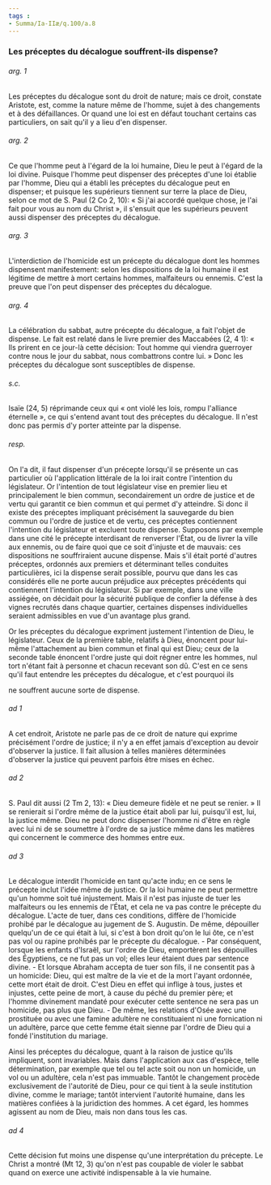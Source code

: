```yaml
---
tags : 
- Summa/Ia-IIæ/q.100/a.8
---
```


### Les préceptes du décalogue souffrent-ils dispense?

###### arg. 1
Les préceptes du décalogue sont du droit de nature; mais ce droit, constate Aristote, est, comme la nature même de l'homme, sujet à des changements et à des défaillances. Or quand une loi est en défaut touchant certains cas particuliers, on sait qu'il y a lieu d'en dispenser. 

###### arg. 2
Ce que l'homme peut à l'égard de la loi humaine, Dieu le peut à l'égard de la loi divine. Puisque l'homme peut dispenser des préceptes d'une loi établie par l'homme, Dieu qui a établi les préceptes du décalogue peut en dispenser; et puisque les supérieurs tiennent sur terre la place de Dieu, selon ce mot de S. Paul (2 Co 2, 10): « Si j'ai accordé quelque chose, je l'ai fait pour vous au nom du Christ », il s'ensuit que les supérieurs peuvent aussi dispenser des préceptes du décalogue. 

###### arg. 3
L'interdiction de l'homicide est un précepte du décalogue dont les hommes dispensent manifestement: selon les dispositions de la loi humaine il est légitime de mettre à mort certains hommes, malfaiteurs ou ennemis. C'est la preuve que l'on peut dispenser des préceptes du décalogue. 

###### arg. 4
La célébration du sabbat, autre précepte du décalogue, a fait l'objet de dispense. Le fait est relaté dans le livre premier des Maccabées (2, 4 1): « Ils prirent en ce jour-là cette décision: Tout homme qui viendra guerroyer contre nous le jour du sabbat, nous combattrons contre lui. » Donc les préceptes du décalogue sont susceptibles de dispense. 

###### s.c.
Isaïe (24, 5) réprimande ceux qui « ont violé les lois, rompu l'alliance éternelle », ce qui s'entend avant tout des préceptes du décalogue. Il n'est donc pas permis d'y porter atteinte par la dispense. 

###### resp.
On l'a dit, il faut dispenser d'un précepte lorsqu'il se présente un cas particulier où l'application littérale de la loi irait contre l'intention du législateur. Or l'intention de tout législateur vise en premier lieu et principalement le bien commun, secondairement un ordre de justice et de vertu qui garantit ce bien commun et qui permet d'y atteindre. Si donc il existe des préceptes impliquant précisément la sauvegarde du bien commun ou l'ordre de justice et de vertu, ces préceptes contiennent l'intention du législateur et excluent toute dispense. Supposons par exemple dans une cité le précepte interdisant de renverser l'État, ou de livrer la ville aux ennemis, ou de faire quoi que ce soit d'injuste et de mauvais: ces dispositions ne souffriraient aucune dispense. Mais s'il était porté d'autres préceptes, ordonnés aux premiers et déterminant telles conduites particulières, ici la dispense serait possible, pourvu que dans les cas considérés elle ne porte aucun préjudice aux préceptes précédents qui contiennent l'intention du législateur. Si par exemple, dans une ville assiégée, on décidait pour la sécurité publique de confier la défense à des vignes recrutés dans chaque quartier, certaines dispenses individuelles seraient admissibles en vue d'un avantage plus grand. 

Or les préceptes du décalogue expriment justement l'intention de Dieu, le législateur. Ceux de la première table, relatifs à Dieu, énoncent pour lui-même l'attachement au bien commun et final qui est Dieu; ceux de la seconde table énoncent l'ordre juste qui doit régner entre les hommes, nul tort n'étant fait à personne et chacun recevant son dû. C'est en ce sens qu'il faut entendre les préceptes du décalogue, et c'est pourquoi ils 

ne souffrent aucune sorte de dispense. 

###### ad 1
A cet endroit, Aristote ne parle pas de ce droit de nature qui exprime précisément l'ordre de justice; il n'y a en effet jamais d'exception au devoir d'observer la justice. Il fait allusion à telles manières déterminées d'observer la justice qui peuvent parfois être mises en échec. 

###### ad 2
S. Paul dit aussi (2 Tm 2, 13): « Dieu demeure fidèle et ne peut se renier. » Il se renierait si l'ordre même de la justice était aboli par lui, puisqu'il est, lui, la justice même. Dieu ne peut donc dispenser l'homme ni d'être en règle avec lui ni de se soumettre à l'ordre de sa justice même dans les matières qui concernent le commerce des hommes entre eux. 

###### ad 3
Le décalogue interdit l'homicide en tant qu'acte indu; en ce sens le précepte inclut l'idée même de justice. Or la loi humaine ne peut permettre qu'un homme soit tué injustement. Mais il n'est pas injuste de tuer les malfaiteurs ou les ennemis de l’État, et cela ne va pas contre le précepte du décalogue. L'acte de tuer, dans ces conditions, diffère de l'homicide prohibé par le décalogue au jugement de S. Augustin. De même, dépouiller quelqu'un de ce qui était à lui, si c'est à bon droit qu'on le lui ôte, ce n'est pas vol ou rapine prohibés par le précepte du décalogue. - Par conséquent, lorsque les enfants d'Israël, sur l'ordre de Dieu, emportèrent les dépouilles des Égyptiens, ce ne fut pas un vol; elles leur étaient dues par sentence divine. - Et lorsque Abraham accepta de tuer son fils, il ne consentit pas à un homicide: Dieu, qui est maître de la vie et de la mort l'ayant ordonnée, cette mort était de droit. C'est Dieu en effet qui inflige à tous, justes et injustes, cette peine de mort, à cause du péché du premier père; et l'homme divinement mandaté pour exécuter cette sentence ne sera pas un homicide, pas plus que Dieu. - De même, les relations d'Osée avec une prostituée ou avec une famine adultère ne constituaient ni une fornication ni un adultère, parce que cette femme était sienne par l'ordre de Dieu qui a fondé l'institution du mariage. 

Ainsi les préceptes du décalogue, quant à la raison de justice qu'ils impliquent, sont invariables. Mais dans l'application aux cas d'espèce, telle détermination, par exemple que tel ou tel acte soit ou non un homicide, un vol ou un adultère, cela n'est pas immuable. Tantôt le changement procède exclusivement de l'autorité de Dieu, pour ce qui tient à la seule institution divine, comme le mariage; tantôt intervient l'autorité humaine, dans les matières confiées à la juridiction des hommes. A cet égard, les hommes agissent au nom de Dieu, mais non dans tous les cas. 

###### ad 4
Cette décision fut moins une dispense qu'une interprétation du précepte. Le Christ a montré (Mt 12, 3) qu'on n'est pas coupable de violer le sabbat quand on exerce une activité indispensable à la vie humaine. 

